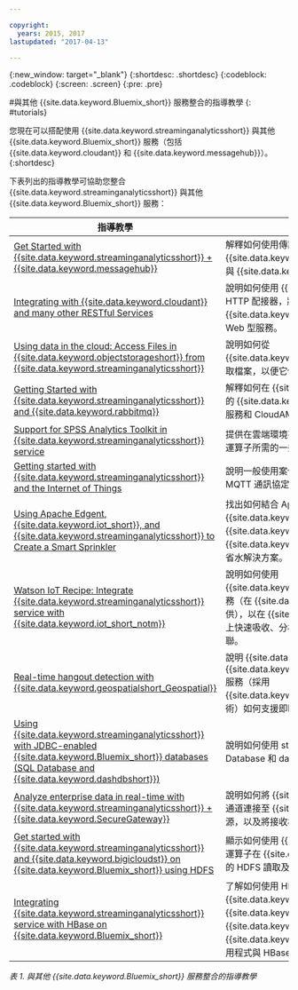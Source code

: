 ```yaml
---

copyright:
  years: 2015, 2017
lastupdated: "2017-04-13"

---
```


<!-- Attribute definitions -->
{:new_window: target="_blank"}
{:shortdesc: .shortdesc}
{:codeblock: .codeblock}
{:screen: .screen}
{:pre: .pre}

#與其他 {{site.data.keyword.Bluemix_short}} 服務整合的指導教學
{: #tutorials}


您現在可以搭配使用 {{site.data.keyword.streaminganalyticsshort}} 與其他 {{site.data.keyword.Bluemix_short}} 服務（包括 {{site.data.keyword.cloudant}} 和 {{site.data.keyword.messagehub}}）。
{:shortdesc}

下表列出的指導教學可協助您整合 {{site.data.keyword.streaminganalyticsshort}} 與其他 {{site.data.keyword.Bluemix_short}} 服務：


| 指導教學| 說明|
|----------|--------|
| [Get Started with {{site.data.keyword.streaminganalyticsshort}} + {{site.data.keyword.messagehub}}](https://developer.ibm.com/bluemix/2015/10/16/streaming-analytics-message-hub/)| 解釋如何使用傳訊工具箱，從 {{site.data.keyword.streaminganalyticsfull}} 服務與 {{site.data.keyword.messagehub}} 通訊。|
| [Integrating with {{site.data.keyword.cloudant}} and many other RESTful Services](https://developer.ibm.com/streamsdev/docs/integrating-with-cloudant-and-many-other-restful-services/) | 說明如何使用 {{site.data.keyword.streamsshort}} HTTP 配接器，將 SPL 應用程式整合到 {{site.data.keyword.cloudant}} 和其他 RESTful、Web 型服務。|
| [Using data in the cloud: Access Files in {{site.data.keyword.objectstorageshort}} from {{site.data.keyword.streaminganalyticsshort}}](https://developer.ibm.com/bluemix/2016/02/11/leverage-object-storage-for-streaming-analytics/)| 說明如何從 {{site.data.keyword.objectstorageshort}} 服務存取檔案，以便它們可以由您的應用程式吸收。|
| [Getting Started with {{site.data.keyword.streaminganalyticsshort}} and {{site.data.keyword.rabbitmq}}](https://developer.ibm.com/bluemix/2016/04/26/streaming-analytics-and-rabbitmq/)| 解釋如何在 {{site.data.keyword.Bluemix_short}} 的 {{site.data.keyword.streaminganalyticsshort}} 服務和 CloudAMQP 服務之間流通訊息。|
| [Support for SPSS Analytics Toolkit in {{site.data.keyword.streaminganalyticsshort}} service](https://developer.ibm.com/streamsdev/docs/spss-in-bluemix-streaming-analytics-service/) | 提供在雲端環境有效使用 SPSS Analytics Toolkit 運算子所需的一些提示。|
| [Getting started with {{site.data.keyword.streaminganalyticsshort}} and the Internet of Things](https://developer.ibm.com/bluemix/2015/10/12/getting-started-with-streaming-analytics-and-iot/) |  說明一般使用案例並解釋如何在兩個服務之間透過 MQTT 通訊協定交換訊息。|
| [Using Apache Edgent, {{site.data.keyword.iot_short}}, and {{site.data.keyword.streaminganalyticsshort}} to Create a Smart Sprinkler](https://developer.ibm.com/bluemix/2016/06/01/better-analytics-with-apache-quarks/)| 找出如何結合 Apache Edgent、{{site.data.keyword.streaminganalyticsshort}}、{{site.data.keyword.iot_short}} 及其他 {{site.data.keyword.Bluemix_short}} 服務以開發省水解決方案。|
| [Watson IoT Recipe: Integrate {{site.data.keyword.streaminganalyticsshort}} service with {{site.data.keyword.iot_short_notm}}](https://developer.ibm.com/recipes/tutorials/integrate-ibm-streaming-analytics-service-with-watson-iot-platform/)| 說明如何使用 {{site.data.keyword.streaminganalyticsshort}} 服務（在 {{site.data.keyword.Bluemix_short}} 上提供），以在 {{site.data.keyword.iot_short_notm}} 上快速吸收、分析 IoT 裝置發佈之事件並產生關聯。|
| [Real-time hangout detection with {{site.data.keyword.geospatialshort_Geospatial}}](https://developer.ibm.com/bluemix/2016/05/27/real-time-hangout-detection/)| 說明 {{site.data.keyword.Bluemix_short}} 中的 {{site.data.keyword.geospatialshort_Geospatial}} 服務（採用 {{site.data.keyword.streaminganalyticsshort}} 技術）如何支援即時停留偵測。|
| [Using {{site.data.keyword.streaminganalyticsshort}} with JDBC-enabled {{site.data.keyword.Bluemix_short}} databases (SQL Database and {{site.data.keyword.dashdbshort}})](https://developer.ibm.com/bluemix/2016/01/26/streaming-analytics-with-jdbc-enabled-databases/)	| 說明如何使用 streamsx.jdbc 工具箱與 SQL Database 和 dashDB 進行整合。|
| [Analyze enterprise data in real-time with {{site.data.keyword.streaminganalyticsshort}} + {{site.data.keyword.SecureGateway}}](https://developer.ibm.com/bluemix/2016/02/17/analyze-enterprise-data-with-streaming-analytics-secure-gateway/)| 說明如何將 {{site.data.keyword.SecureGateway}} 通道連接至 {{site.data.keyword.streamsshort}} 來源，以及將接收槽連接至運轉中的企業資料。|
| [Get started with {{site.data.keyword.streaminganalyticsshort}} and {{site.data.keyword.bigicloudst}} on {{site.data.keyword.Bluemix_short}} using HDFS](https://developer.ibm.com/bluemix/2016/02/26/streaming-analytics-and-biginsights-using-hdfs/)	| 顯示如何使用 {{site.data.keyword.streamsshort}} 運算子在 {{site.data.keyword.Bluemix_short}} 上的 HDFS 讀取及寫入檔案。|
| [Integrating {{site.data.keyword.streaminganalyticsshort}} service with HBase on {{site.data.keyword.Bluemix_short}}](https://developer.ibm.com/streamsdev/docs/integrating-streams-biginsights-hbase-service-bluemix/)| 了解如何使用 HBase for {{site.data.keyword.Bluemix_short}} 工具箱在 {{site.data.keyword.Bluemix_short}} 的 {{site.data.keyword.bigicloudst}} 中整合 {{site.data.keyword.streaminganalyticsshort}} 應用程式與 HBase 伺服器。|

*表 1. 與其他 {{site.data.keyword.Bluemix_short}} 服務整合的指導教學*
